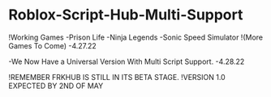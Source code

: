 # Roblox-Script-Hub-Multi-Support
!Working Games
-Prison Life
-Ninja Legends
-Sonic Speed Simulator
!(More Games To Come)
-4.27.22

-We Now Have a Universal Version With Multi Script Support.
-4.28.22

!REMEMBER FRKHUB IS STILL IN ITS BETA STAGE.
!VERSION 1.0 EXPECTED BY 2ND OF MAY
